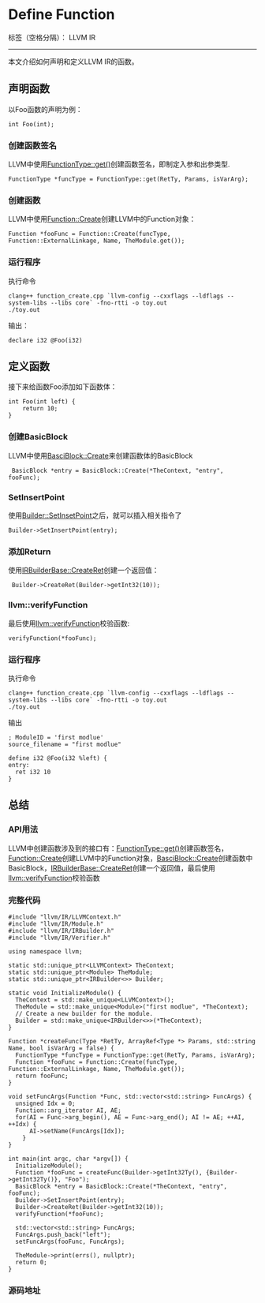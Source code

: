 ﻿# Define Function

标签（空格分隔）： LLVM IR

---

本文介绍如何声明和定义LLVM IR的函数。
## 声明函数
以Foo函数的声明为例：
```
int Foo(int);
```
### 创建函数签名
LLVM中使用[FunctionType::get()](https://llvm.org/doxygen/classllvm_1_1FunctionType.html#a7e89b55242c964ae61b7850e99cacef0)创建函数签名，即制定入参和出参类型.
```
FunctionType *funcType = FunctionType::get(RetTy, Params, isVarArg);
```
### 创建函数
LLVM中使用[Function::Create](https://llvm.org/doxygen/classllvm_1_1Function.html#ab7351d0170b356c9f3487f8cc8c6cafd)创建LLVM中的Function对象：
```
Function *fooFunc = Function::Create(funcType, Function::ExternalLinkage, Name, TheModule.get());
```
### 运行程序
执行命令
```
clang++ function_create.cpp `llvm-config --cxxflags --ldflags --system-libs --libs core` -fno-rtti -o toy.out
./toy.out
```
输出：
```
declare i32 @Foo(i32)
```
## 定义函数
接下来给函数Foo添加如下函数体：
```
int Foo(int left) {
    return 10;
}
```
### 创建BasicBlock
LLVM中使用[BasciBlock::Create](https://llvm.org/doxygen/classllvm_1_1BasicBlock.html#ace940beeee97c222f836fe0ac70f6cf5)来创建函数体的BasicBlock
```
 BasicBlock *entry = BasicBlock::Create(*TheContext, "entry", fooFunc);
```
### SetInsertPoint
使用[Builder::SetInsetPoint](https://llvm.org/doxygen/classllvm_1_1IRBuilderBase.html#ace45cae6925c65e9d6916e09dd5b17cc)之后，就可以插入相关指令了
```
Builder->SetInsertPoint(entry);
```

### 添加Return
使用[IRBuilderBase::CreateRet](https://llvm.org/doxygen/classllvm_1_1IRBuilderBase.html#a265b4e9fb81978c89714d34cd5abb412)创建一个返回值：
```
 Builder->CreateRet(Builder->getInt32(10));
```
### llvm::verifyFunction
最后使用[llvm::verifyFunction](https://llvm.org/doxygen/namespacellvm.html#a26389c546573f058ad8ecbdc5c1933cf)校验函数:
```
verifyFunction(*fooFunc);
```

### 运行程序
执行命令
```
clang++ function_create.cpp `llvm-config --cxxflags --ldflags --system-libs --libs core` -fno-rtti -o toy.out
./toy.out
```
输出
```
; ModuleID = 'first modlue'
source_filename = "first modlue"

define i32 @Foo(i32 %left) {
entry:
  ret i32 10
}
```

## 总结
### API用法
LLVM中创建函数涉及到的接口有：[FunctionType::get()](https://llvm.org/doxygen/classllvm_1_1FunctionType.html#a7e89b55242c964ae61b7850e99cacef0)创建函数签名，[Function::Create](https://llvm.org/doxygen/classllvm_1_1Function.html#ab7351d0170b356c9f3487f8cc8c6cafd)创建LLVM中的Function对象，[BasciBlock::Create](https://llvm.org/doxygen/classllvm_1_1BasicBlock.html#ace940beeee97c222f836fe0ac70f6cf5)创建函数中BasicBlock，[IRBuilderBase::CreateRet](https://llvm.org/doxygen/classllvm_1_1IRBuilderBase.html#a265b4e9fb81978c89714d34cd5abb412)创建一个返回值，最后使用[llvm::verifyFunction](https://llvm.org/doxygen/namespacellvm.html#a26389c546573f058ad8ecbdc5c1933cf)校验函数

### 完整代码
```
#include "llvm/IR/LLVMContext.h"
#include "llvm/IR/Module.h"
#include "llvm/IR/IRBuilder.h"
#include "llvm/IR/Verifier.h"

using namespace llvm;

static std::unique_ptr<LLVMContext> TheContext;
static std::unique_ptr<Module> TheModule;
static std::unique_ptr<IRBuilder<>> Builder;

static void InitializeModule() {
  TheContext = std::make_unique<LLVMContext>();
  TheModule = std::make_unique<Module>("first modlue", *TheContext);
  // Create a new builder for the module.
  Builder = std::make_unique<IRBuilder<>>(*TheContext);
}

Function *createFunc(Type *RetTy, ArrayRef<Type *> Params, std::string Name, bool isVarArg = false) {
  FunctionType *funcType = FunctionType::get(RetTy, Params, isVarArg);
  Function *fooFunc = Function::Create(funcType, Function::ExternalLinkage, Name, TheModule.get());
  return fooFunc;
}

void setFuncArgs(Function *Func, std::vector<std::string> FuncArgs) {
  unsigned Idx = 0;
  Function::arg_iterator AI, AE;
  for(AI = Func->arg_begin(), AE = Func->arg_end(); AI != AE; ++AI, ++Idx) {
      AI->setName(FuncArgs[Idx]);
    }
}

int main(int argc, char *argv[]) {
  InitializeModule();
  Function *fooFunc = createFunc(Builder->getInt32Ty(), {Builder->getInt32Ty()}, "Foo");
  BasicBlock *entry = BasicBlock::Create(*TheContext, "entry", fooFunc);
  Builder->SetInsertPoint(entry);
  Builder->CreateRet(Builder->getInt32(10));
  verifyFunction(*fooFunc);
  
  std::vector<std::string> FuncArgs;
  FuncArgs.push_back("left");
  setFuncArgs(fooFunc, FuncArgs);

  TheModule->print(errs(), nullptr);
  return 0;
}
```

### 源码地址




